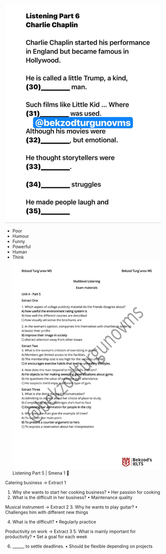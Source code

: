 
![photo_2024-12-25_18-52-14](../photo_2024-12-25_18-52-14.jpg)
- Poor
- Humour
- Funny
- Powerful
- Human
- Think
![photo_2024-12-13_17-02-15](../photo_2024-12-13_17-02-15.jpg)
Listening Part 5 | Smena 1 💯

Catering business → Extract 1
1. Why she wants to start her cooking business?
 • Her passion for cooking
2. What is the difficult in her business?
 • Maintenance quality

Musical instrument → Extract 2
3. Why he wants to play guitar?
 • Challenges him with different new things

4. What is the difficult?
 • Regularly practice

Productivity on work → Extract 3
5. What is mainly important for productivity?
 • Set a goal for each week

6. ______ to settle deadlines.
 • Should be flexible depending on projects
